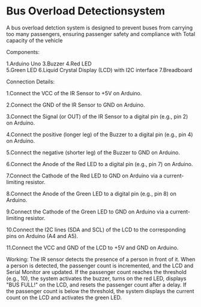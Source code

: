 # Bus Overload Detectionsystem
A bus overload detction system is designed to prevent buses from carrying too many passengers, ensuring passenger safety and compliance with Total capacity of the vehicle

Components:

1.Arduino Uno 
3.Buzzer
4.Red LED    
5.Green LED 
6.Liquid Crystal Display (LCD) with I2C interface
7.Breadboard  

Connection Details:

1.Connect the VCC of the IR Sensor to +5V on Arduino.

2.Connect the GND of the IR Sensor to GND on Arduino.

3.Connect the Signal (or OUT) of the IR Sensor to a digital pin (e.g., pin 2) on Arduino.

4.Connect the positive (longer leg) of the Buzzer to a digital pin (e.g., pin 4) on Arduino.

5.Connect the negative (shorter leg) of the Buzzer to GND on Arduino.

6.Connect the Anode of the Red LED to a digital pin (e.g., pin 7) on Arduino.

7.Connect the Cathode of the Red LED to GND on Arduino via a current-limiting resistor.

8.Connect the Anode of the Green LED to a digital pin (e.g., pin 8) on Arduino.

9.Connect the Cathode of the Green LED to GND on Arduino via a current-limiting resistor.

10.Connect the I2C lines (SDA and SCL) of the LCD to the corresponding pins on Arduino (A4 and A5).

11.Connect the VCC and GND of the LCD to +5V and GND on Arduino.

Working:
The IR sensor detects the presence of a person in front of it.
When a person is detected, the passenger count is incremented, and the LCD and Serial Monitor are updated.
If the passenger count reaches the threshold (e.g., 10), the system activates the buzzer, turns on the red LED, displays "BUS FULL!" on the LCD, and resets the passenger count after a delay.
If the passenger count is below the threshold, the system displays the current count on the LCD and activates the green LED.
